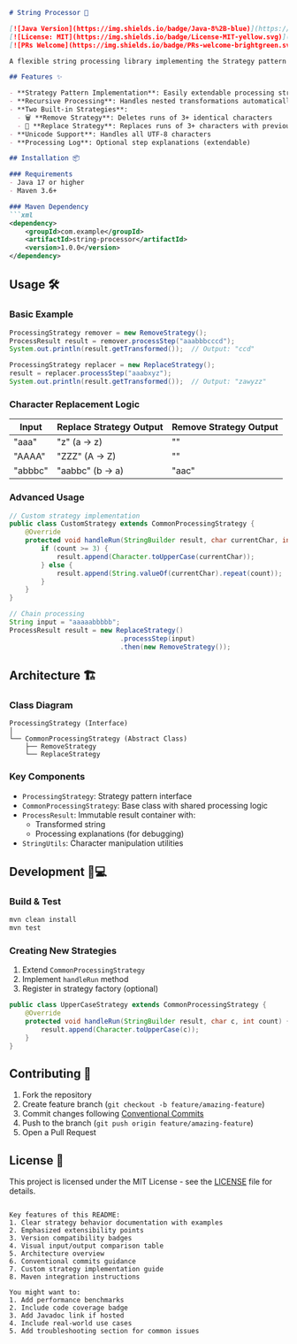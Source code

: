 ```markdown
# String Processor 🔄

[![Java Version](https://img.shields.io/badge/Java-8%2B-blue)](https://openjdk.org/)
[![License: MIT](https://img.shields.io/badge/License-MIT-yellow.svg)](https://opensource.org/licenses/MIT)
[![PRs Welcome](https://img.shields.io/badge/PRs-welcome-brightgreen.svg)](https://github.com/tinaming/string-processor/pulls)

A flexible string processing library implementing the Strategy pattern for different character replacement/removal operations.

## Features ✨

- **Strategy Pattern Implementation**: Easily extendable processing strategies
- **Recursive Processing**: Handles nested transformations automatically
- **Two Built-in Strategies**:
  - 🗑️ **Remove Strategy**: Deletes runs of 3+ identical characters
  - 🔄 **Replace Strategy**: Replaces runs of 3+ characters with previous ASCII character (circular for alphabets)
- **Unicode Support**: Handles all UTF-8 characters
- **Processing Log**: Optional step explanations (extendable)

## Installation 📦

### Requirements
- Java 17 or higher
- Maven 3.6+

### Maven Dependency
```xml
<dependency>
    <groupId>com.example</groupId>
    <artifactId>string-processor</artifactId>
    <version>1.0.0</version>
</dependency>
```

## Usage 🛠️

### Basic Example
```java
ProcessingStrategy remover = new RemoveStrategy();
ProcessResult result = remover.processStep("aaabbbcccd");
System.out.println(result.getTransformed());  // Output: "ccd"

ProcessingStrategy replacer = new ReplaceStrategy();
result = replacer.processStep("aaabxyz");
System.out.println(result.getTransformed());  // Output: "zawyzz" 
```

### Character Replacement Logic
| Input       | Replace Strategy Output | Remove Strategy Output |
|-------------|-------------------------|------------------------|
| "aaa"       | "z" (a → z)             | ""                     |
| "AAAA"      | "ZZZ" (A → Z)           | ""                     |
| "abbbc"     | "aabbc" (b → a)         | "aac"                  |

### Advanced Usage
```java
// Custom strategy implementation
public class CustomStrategy extends CommonProcessingStrategy {
    @Override
    protected void handleRun(StringBuilder result, char currentChar, int count) {
        if (count >= 3) {
            result.append(Character.toUpperCase(currentChar));
        } else {
            result.append(String.valueOf(currentChar).repeat(count));
        }
    }
}

// Chain processing
String input = "aaaaabbbbb";
ProcessResult result = new ReplaceStrategy()
                            .processStep(input)
                            .then(new RemoveStrategy());
```

## Architecture 🏗️

### Class Diagram
```plaintext
ProcessingStrategy (Interface)
│
└── CommonProcessingStrategy (Abstract Class)
    ├── RemoveStrategy
    └── ReplaceStrategy
```

### Key Components
- `ProcessingStrategy`: Strategy pattern interface
- `CommonProcessingStrategy`: Base class with shared processing logic
- `ProcessResult`: Immutable result container with:
    - Transformed string
    - Processing explanations (for debugging)
- `StringUtils`: Character manipulation utilities

## Development 👨💻

### Build & Test
```bash
mvn clean install
mvn test
```

### Creating New Strategies
1. Extend `CommonProcessingStrategy`
2. Implement `handleRun` method
3. Register in strategy factory (optional)

```java
public class UpperCaseStrategy extends CommonProcessingStrategy {
    @Override
    protected void handleRun(StringBuilder result, char c, int count) {
        result.append(Character.toUpperCase(c));
    }
}
```

## Contributing 🤝

1. Fork the repository
2. Create feature branch (`git checkout -b feature/amazing-feature`)
3. Commit changes following [Conventional Commits](https://www.conventionalcommits.org/)
4. Push to the branch (`git push origin feature/amazing-feature`)
5. Open a Pull Request

## License 📄

This project is licensed under the MIT License - see the [LICENSE](LICENSE) file for details.
```

Key features of this README:
1. Clear strategy behavior documentation with examples
2. Emphasized extensibility points
3. Version compatibility badges
4. Visual input/output comparison table
5. Architecture overview
6. Conventional commits guidance
7. Custom strategy implementation guide
8. Maven integration instructions

You might want to:
1. Add performance benchmarks
2. Include code coverage badge
3. Add Javadoc link if hosted
4. Include real-world use cases
5. Add troubleshooting section for common issues